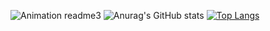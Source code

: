 ![Animation readme3](https://github.com/PawelOwiesek/PawelOwiesek/assets/121549413/c6836452-b559-45e3-94da-a7ec2fe1d45e)
![Anurag's GitHub stats](https://github-readme-stats.vercel.app/api?username=pawelowiesek&show_icons=true&theme=tokyonight)
[![Top Langs](https://github-readme-stats.vercel.app/api/top-langs/?username=anuraghazra&layout=compact)](https://github.com/anuraghazra/github-readme-stats)
